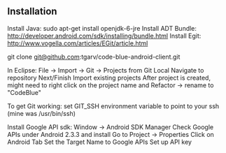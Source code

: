 Installation
------------
Install Java: sudo apt-get install openjdk-6-jre
Install ADT Bundle: http://developer.android.com/sdk/installing/bundle.html 
Install Egit: http://www.vogella.com/articles/EGit/article.html

git clone git@github.com:tgarv/code-blue-android-client.git

In Eclipse:
File -> Import -> Git -> Projects from Git
Local
Navigate to repository
Next/Finish
Import existing projects
After project is created, might need to right click on the project name and Refactor -> rename to "CodeBlue"

To get Git working:
set GIT_SSH environment variable to point to your ssh (mine was /usr/bin/ssh)


Install Google API sdk:
Window -> Android SDK Manager
Check Google APIs under Android 2.3.3 and install
Go to Project -> Properties
Click on Android Tab
Set the Target Name to Google APIs
Set up API key
